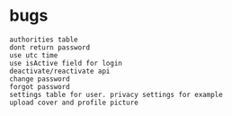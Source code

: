 # bugs

    authorities table
    dont return password
    use utc time
    use isActive field for login
    deactivate/reactivate api
    change password
    forgot password
    settings table for user. privacy settings for example
    upload cover and profile picture